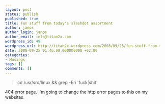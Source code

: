 ```yaml
---
layout: post
status: publish
published: true
title: Fun stuff from today's slashdot assortment
author: janos
author_login: janos
author_email: info@titan2x.com
wordpress_id: 49
wordpress_url: http://titan2x.wordpress.com/2008/09/25/fun-stuff-from-todays-slashdot-assortment/
date: 2008-09-25 01:46:00.000000000 +02:00
categories:
- Musings
tags: []
comments: []
---
```

<blockquote>cd /usr/src/linux &amp;&amp; grep -Eri 'fuck|shit'</blockquote>

<a href="http://bp2.blogger.com/__Uxk2OOQle8/SITkVuyeKPI/AAAAAAAAAEU/0w9sZ1fyVus/s1600-h/error.jpg">404 error page.</a> I'm going to change the http error pages to this on my websites.
